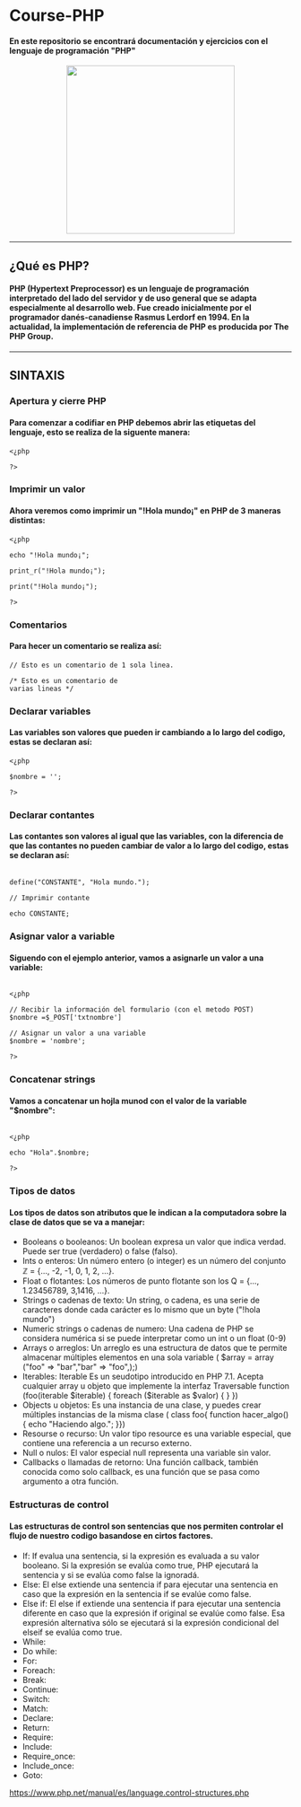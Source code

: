 # Course-PHP

#### En este repositorio se encontrará  documentación y ejercicios con el lenguaje de programación "PHP" 

<div align="center"> 
<img src="https://github.com/zumrudu-anka/zumrudu-anka/blob/master/images/php.svg" height="300px"/>
</div>

***

## ¿Qué es PHP?

#### PHP (Hypertext Preprocessor) es un lenguaje de programación interpretado​ del lado del servidor y de uso general que se adapta especialmente al desarrollo web.​ Fue creado inicialmente por el programador danés-canadiense Rasmus Lerdorf en 1994.​ En la actualidad, la implementación de referencia de PHP es producida por The PHP Group.​

***
## SINTAXIS

### Apertura y cierre PHP

#### Para comenzar a codifiar en PHP debemos abrir las etiquetas del lenguaje, esto se realiza de la siguente manera:

~~~
<¿php

?>
~~~

### Imprimir un valor

#### Ahora veremos como imprimir un "!Hola mundo¡" en PHP de 3 maneras distintas:

~~~
<¿php

echo "!Hola mundo¡";

print_r("!Hola mundo¡");

print("!Hola mundo¡");

?>
~~~

### Comentarios 

#### Para hecer un comentario se realiza así:

~~~
// Esto es un comentario de 1 sola linea.

/* Esto es un comentario de
varias lineas */
~~~

### Declarar variables

#### Las variables son valores que pueden ir cambiando a lo largo del codigo, estas se declaran así:

~~~
<¿php

$nombre = '';

?>
~~~

### Declarar contantes

#### Las contantes son valores al igual que las variables, con la diferencia de que las contantes no pueden cambiar de valor a lo largo del codigo, estas se declaran así:

~~~

define("CONSTANTE", "Hola mundo.");

// Imprimir contante

echo CONSTANTE; 

~~~

### Asignar valor a variable

#### Siguendo con el ejemplo anterior, vamos a asignarle un valor a una variable: 

~~~

<¿php

// Recibir la información del formulario (con el metodo POST)
$nombre =$_POST['txtnombre']

// Asignar un valor a una variable
$nombre = 'nombre';

?>

~~~

###  Concatenar strings

#### Vamos a concatenar un hojla munod con el valor de la variable "$nombre":

~~~

<¿php

echo "Hola".$nombre;

?>

~~~

### Tipos de datos 

#### Los tipos de datos son atributos que le indican a la computadora sobre la clase de datos que se va a manejar:

- Booleans o booleanos: Un boolean expresa un valor que indica verdad. Puede ser true (verdadero) o false (falso).
- Ints o enteros: Un número entero (o integer) es un número del conjunto ℤ = {..., -2, -1, 0, 1, 2, ...}.
- Float o flotantes: Los números de punto flotante son los Q = {..., 1.23456789, 3,1416, ...}.
- Strings o cadenas de texto: Un string, o cadena, es una serie de caracteres donde cada carácter es lo mismo que un byte ("!hola mundo")
- Numeric strings o cadenas de numero: Una cadena de PHP se considera numérica si se puede interpretar como un int o un float (0-9)
- Arrays o arreglos: Un arreglo es una estructura de datos que te permite almacenar múltiples elementos en una sola variable ( $array = array ("foo" => "bar","bar" => "foo",);)
- Iterables: Iterable Es un seudotipo introducido en PHP 7.1. Acepta cualquier array u objeto que implemente la interfaz Traversable function (foo(iterable $iterable) { foreach ($iterable as $valor) { } })
- Objects u objetos: Es una instancia de una clase, y puedes crear múltiples instancias de la misma clase ( class foo{ function hacer_algo() { echo "Haciendo algo."; }})
- Resourse o recurso: Un valor tipo resource es una variable especial, que contiene una referencia a un recurso externo.
- Null o nulos: El valor especial null representa una variable sin valor.
- Callbacks o llamadas de retorno: Una función callback, también conocida como solo callback, es una función que se pasa como argumento a otra función.

### Estructuras de control

#### Las estructuras de control son sentencias que nos permiten controlar el flujo de nuestro codigo basandose en cirtos factores.

- If: If evalua una sentencia, si la expresión es evaluada a su valor booleano. Si la expresión se evalúa como true, PHP ejecutará la sentencia y si se evalúa como false la ignoradá.
- Else: El else extiende una sentencia if para ejecutar una sentencia en caso que la expresión en la sentencia if se evalúe como false.
- Else if: El else if extiende una sentencia if para ejecutar una sentencia diferente en caso que la expresión if original se evalúe como false. Esa expresión alternativa sólo se ejecutará si la expresión condicional del elseif se evalúa como true.
- While:
- Do while:
- For:
- Foreach:
- Break:
- Continue:
- Switch:
- Match:
- Declare:
- Return:
- Require:
- Include:
- Require_once:
- Include_once:
- Goto:


https://www.php.net/manual/es/language.control-structures.php 





















































































<!--https://www.youtube.com/watch?v=nCB1gEkRZ1g--> <!--22:30-->

